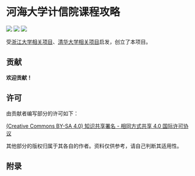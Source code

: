 # 河海大学计信院课程攻略

[![](https://img.shields.io/github/watchers/Smlight/hhu-cs-cracker.svg?style=flat)](https://github.com/Smlight/hhu-cs-cracker/watchers)
[![](https://img.shields.io/github/stars/Smlight/hhu-cs-cracker.svg?style=flat)](https://github.com/Smlight/hhu-cs-cracker/stargazers)
[![](https://img.shields.io/github/forks/Smlight/hhu-cs-cracker.svg?style=flat)](https://github.com/Smlight/hhu-cs-cracker/network/members)

受[浙江大学相关项目](https://github.com/QSCTech/zju-icicles)、[清华大学相关项目](https://github.com/PKUanonym/REKCARC-TSC-UHT)启发，创立了本项目。

## 贡献

**欢迎贡献！**

## 许可

由贡献者编写部分的许可如下：

[(Creative Commons BY-SA 4.0) 知识共享署名 - 相同方式共享 4.0 国际许可协议](https://creativecommons.org/licenses/by-nc-sa/4.0/deed.zh)

其他部分的版权归属于其各自的作者。资料仅供参考，请自己判断其适用性。

## 附录

